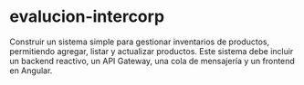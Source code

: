 # evalucion-intercorp
Construir un sistema simple para gestionar inventarios de productos, permitiendo agregar, listar y actualizar productos. Este sistema debe incluir un backend reactivo, un API Gateway, una cola de mensajería y un frontend en Angular.
